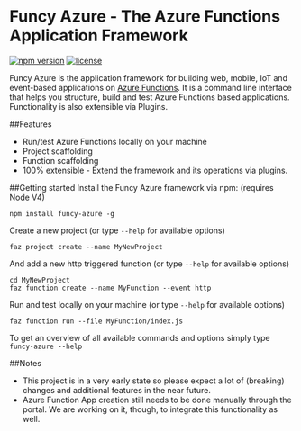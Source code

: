 # Funcy Azure - The Azure Functions Application Framework
[![npm version](https://badge.fury.io/js/funcy-azure.svg)](https://badge.fury.io/js/funcy-azure)
[![license](https://img.shields.io/github/license/mashape/apistatus.svg?maxAge=2592000)]()

Funcy Azure is the application framework for building web, 
mobile, IoT and event-based applications on [Azure Functions](https://functions.azure.com). 
It is a command line interface that helps you structure, build and test
Azure Functions based applications. Functionality is also extensible via Plugins.

##Features
* Run/test Azure Functions locally on your machine
* Project scaffolding
* Function scaffolding
* 100% extensible - Extend the framework and its operations via plugins. 

##Getting started
Install the Funcy Azure framework via npm: (requires Node V4)
```
npm install funcy-azure -g
```
Create a new project (or type `--help` for available options)
```
faz project create --name MyNewProject
```
And add a new http triggered function (or type `--help` for available options)
```
cd MyNewProject
faz function create --name MyFunction --event http
```
Run and test locally on your machine (or type `--help` for available options)
```
faz function run --file MyFunction/index.js
```
To get an overview of all available commands and options simply type `funcy-azure --help`

##Notes
* This project is in a very early state so please expect a lot of (breaking) changes and additional features in the near future. 
* Azure Function App creation still needs to be done manually through the portal. We are
working on it, though, to integrate this functionality as well.